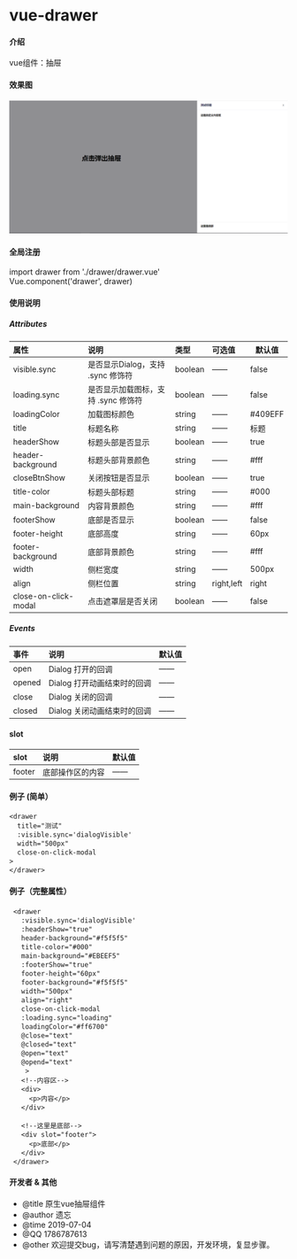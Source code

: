 # vue-drawer

#### 介绍
vue组件：抽屉

#### 效果图
![blockchain](effect.PNG "效果图")

#### 全局注册

import drawer from './drawer/drawer.vue'  
Vue.component('drawer', drawer)

#### 使用说明
##### Attributes
|属性|说明|类型|可选值|默认值|
|:----    |:---|:-----|:----- |-----   |
|     visible.sync        |    是否显示Dialog，支持 .sync 修饰符   |      boolean     |             ——             |       false|
|     loading.sync        |    是否显示加载图标，支持 .sync 修饰符   |      boolean     |             ——             |       false|
|     loadingColor        |    加载图标颜色                       |      string     |             ——             |       #409EFF|
|      title              |           标题名称                |           string |                 ——          |            标题|
|      headerShow         |       标题头部是否显示                |       boolean    |               ——           |         true|
|   header-background     |       标题头部背景颜色                |       string     |               ——           |          #fff|
|     closeBtnShow        |        关闭按钮是否显示               |        boolean   |                 ——         |         true|
|     title-color         |        标题头部标题                 |         string   |                ——          |            #000|
|   main-background       |        内容背景颜色                 |         string   |                ——          |           #fff|
|   footerShow            |        底部是否显示                 |         boolean  |                 ——         |            false|
|   footer-height         |          底部高度                 |           string |                  ——        |              60px|
|   footer-background     |       底部背景颜色                  |         string   |                 ——         |             #fff|
|       width             |          侧栏宽度                 |           string |                  ——        |             500px|
|       align             |         侧栏位置                  |          string  |               right,left   |            right|
|   close-on-click-modal  |     点击遮罩层是否关闭                 |       boolean    |              ——            |         false|

##### Events
|事件|说明|默认值|
|:---- |:---|-----   |
|   open     |  Dialog 打开的回调 | ——  |  
|   opened   |  Dialog 打开动画结束时的回调 | ——  |  
|   close    |  Dialog 关闭的回调 | ——   |  
|   closed   |  Dialog 关闭动画结束时的回调 | ——  |  
#### slot
|slot|说明|默认值|
|:---- |:---|-----   |
| footer    |  底部操作区的内容| ——  | 

#### 例子 (简单）
````
<drawer
  title="测试"
  :visible.sync='dialogVisible'
  width="500px"
  close-on-click-modal
>
</drawer>
````
#### 例子（完整属性）
````
 <drawer
   :visible.sync='dialogVisible'
   :headerShow="true"
   header-background="#f5f5f5"
   title-color="#000"
   main-background="#EBEEF5"
   :footerShow="true"
   footer-height="60px"
   footer-background="#f5f5f5"
   width="500px"
   align="right"
   close-on-click-modal
   :loading.sync="loading"
   loadingColor="#ff6700"
   @close="text"
   @closed="text"
   @open="text"
   @opend="text"
    >
   <!--内容区-->
   <div>
     <p>内容</p>
   </div>

   <!--这里是底部-->
   <div slot="footer">
     <p>底部</p>
   </div>
 </drawer>
````
#### 开发者 & 其他

* @title 原生vue抽屉组件
* @author 遗忘
* @time 2019-07-04
* @QQ 1786787613
* @other 欢迎提交bug，请写清楚遇到问题的原因，开发环境，复显步骤。


